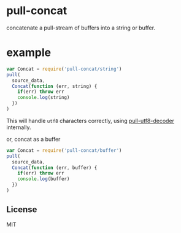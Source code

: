 # pull-concat

concatenate a pull-stream of buffers into a string or buffer.

# example

``` js
var Concat = require('pull-concat/string')
pull(
  source_data,
  Concat(function (err, string) {
    if(err) throw err
    console.log(string)
  })
)
```

This will handle `utf8` characters correctly,
using [pull-utf8-decoder](http://npm.im/pull-utf8-decoder)
internally.

or, concat as a buffer

``` js
var Concat = require('pull-concat/buffer')
pull(
  source_data,
  Concat(function (err, buffer) {
    if(err) throw err
    console.log(buffer)
  })
)
```

## License

MIT


